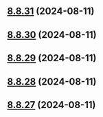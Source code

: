 ## [8.8.31](https://github.com/msobiecki/eslint-config/compare/v8.8.30...v8.8.31) (2024-08-11)



## [8.8.30](https://github.com/msobiecki/eslint-config/compare/v8.8.29...v8.8.30) (2024-08-11)



## [8.8.29](https://github.com/msobiecki/eslint-config/compare/v8.8.28...v8.8.29) (2024-08-11)



## [8.8.28](https://github.com/msobiecki/eslint-config/compare/v8.8.27...v8.8.28) (2024-08-11)



## [8.8.27](https://github.com/msobiecki/eslint-config/compare/v8.8.26...v8.8.27) (2024-08-11)



